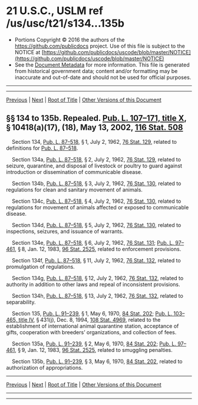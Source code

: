 ---
---

# 21 U.S.C., USLM ref /us/usc/t21/s134...135b

* Portions Copyright © 2016 the authors of the https://github.com/publicdocs project.
  Use of this file is subject to the NOTICE at [https://github.com/publicdocs/uscode/blob/master/NOTICE](https://github.com/publicdocs/uscode/blob/master/NOTICE)
* See the [Document Metadata](././../../../../..//README.md) for more information.
  This file is generated from historical government data; content and/or formatting may be inaccurate and out-of-date and should not be used for official purposes.

----------
----------

[Previous](./../../../../..//us/usc/t21/ch4/schIII/m__us_usc_t21_s133.md) | [Next](./../../../../..//us/usc/t21/ch4/schIII/m__us_usc_t21_s136.md) | [Root of Title](./../../../../../) | [Other Versions of this Document](https://publicdocs.github.io/go/links?ns=uslm&ref=%2Fus%2Fusc%2Ft21%2Fs134...135b)

## §§ 134 to 135b. Repealed. [Pub. L. 107–171, title X][/us/pl/107/171/tX], § 10418(a)(17), (18), May 13, 2002, [116 Stat. 508][/us/stat/116/508]

    Section 134, [Pub. L. 87–518][/us/pl/87/518], § 1, July 2, 1962, [76 Stat. 129][/us/stat/76/129], related to definitions for [Pub. L. 87–518][/us/pl/87/518].

    Section 134a, [Pub. L. 87–518][/us/pl/87/518], § 2, July 2, 1962, [76 Stat. 129][/us/stat/76/129], related to seizure, quarantine, and disposal of livestock or poultry to guard against introduction or dissemination of communicable disease.

    Section 134b, [Pub. L. 87–518][/us/pl/87/518], § 3, July 2, 1962, [76 Stat. 130][/us/stat/76/130], related to regulations for clean and sanitary movement of animals.

    Section 134c, [Pub. L. 87–518][/us/pl/87/518], § 4, July 2, 1962, [76 Stat. 130][/us/stat/76/130], related to regulations for movement of animals affected or exposed to communicable disease.

    Section 134d, [Pub. L. 87–518][/us/pl/87/518], § 5, July 2, 1962, [76 Stat. 130][/us/stat/76/130], related to inspections, seizures, and issuance of warrants.

    Section 134e, [Pub. L. 87–518][/us/pl/87/518], § 6, July 2, 1962, [76 Stat. 131][/us/stat/76/131]; [Pub. L. 97–461][/us/pl/97/461], § 8, Jan. 12, 1983, [96 Stat. 2525][/us/stat/96/2525], related to enforcement provisions.

    Section 134f, [Pub. L. 87–518][/us/pl/87/518], § 11, July 2, 1962, [76 Stat. 132][/us/stat/76/132], related to promulgation of regulations.

    Section 134g, [Pub. L. 87–518][/us/pl/87/518], § 12, July 2, 1962, [76 Stat. 132][/us/stat/76/132], related to authority in addition to other laws and repeal of inconsistent provisions.

    Section 134h, [Pub. L. 87–518][/us/pl/87/518], § 13, July 2, 1962, [76 Stat. 132][/us/stat/76/132], related to separability.

    Section 135, [Pub. L. 91–239][/us/pl/91/239], § 1, May 6, 1970, [84 Stat. 202][/us/stat/84/202]; [Pub. L. 103–465, title IV][/us/pl/103/465/tIV], § 431(j), Dec. 8, 1994, [108 Stat. 4969][/us/stat/108/4969], related to the establishment of international animal quarantine station, acceptance of gifts, cooperation with breeders’ organizations, and collection of fees.

    Section 135a, [Pub. L. 91–239][/us/pl/91/239], § 2, May 6, 1970, [84 Stat. 202][/us/stat/84/202]; [Pub. L. 97–461][/us/pl/97/461], § 9, Jan. 12, 1983, [96 Stat. 2525][/us/stat/96/2525], related to smuggling penalties.

    Section 135b, [Pub. L. 91–239][/us/pl/91/239], § 3, May 6, 1970, [84 Stat. 202][/us/stat/84/202], related to authorization of appropriations.

----------

[Previous](./../../../../..//us/usc/t21/ch4/schIII/m__us_usc_t21_s133.md) | [Next](./../../../../..//us/usc/t21/ch4/schIII/m__us_usc_t21_s136.md) | [Root of Title](./../../../../../) | [Other Versions of this Document](https://publicdocs.github.io/go/links?ns=uslm&ref=%2Fus%2Fusc%2Ft21%2Fs134...135b)

----------
----------

[/us/pl/107/171/tX]: https://publicdocs.github.io/go/links?ns=uslm&ref=%2Fus%2Fpl%2F107%2F171%2FtX
[/us/stat/116/508]: https://publicdocs.github.io/go/links?ns=uslm&ref=%2Fus%2Fstat%2F116%2F508
[/us/pl/87/518]: https://publicdocs.github.io/go/links?ns=uslm&ref=%2Fus%2Fpl%2F87%2F518
[/us/stat/76/129]: https://publicdocs.github.io/go/links?ns=uslm&ref=%2Fus%2Fstat%2F76%2F129
[/us/pl/87/518]: https://publicdocs.github.io/go/links?ns=uslm&ref=%2Fus%2Fpl%2F87%2F518
[/us/pl/87/518]: https://publicdocs.github.io/go/links?ns=uslm&ref=%2Fus%2Fpl%2F87%2F518
[/us/stat/76/129]: https://publicdocs.github.io/go/links?ns=uslm&ref=%2Fus%2Fstat%2F76%2F129
[/us/pl/87/518]: https://publicdocs.github.io/go/links?ns=uslm&ref=%2Fus%2Fpl%2F87%2F518
[/us/stat/76/130]: https://publicdocs.github.io/go/links?ns=uslm&ref=%2Fus%2Fstat%2F76%2F130
[/us/pl/87/518]: https://publicdocs.github.io/go/links?ns=uslm&ref=%2Fus%2Fpl%2F87%2F518
[/us/stat/76/130]: https://publicdocs.github.io/go/links?ns=uslm&ref=%2Fus%2Fstat%2F76%2F130
[/us/pl/87/518]: https://publicdocs.github.io/go/links?ns=uslm&ref=%2Fus%2Fpl%2F87%2F518
[/us/stat/76/130]: https://publicdocs.github.io/go/links?ns=uslm&ref=%2Fus%2Fstat%2F76%2F130
[/us/pl/87/518]: https://publicdocs.github.io/go/links?ns=uslm&ref=%2Fus%2Fpl%2F87%2F518
[/us/stat/76/131]: https://publicdocs.github.io/go/links?ns=uslm&ref=%2Fus%2Fstat%2F76%2F131
[/us/pl/97/461]: https://publicdocs.github.io/go/links?ns=uslm&ref=%2Fus%2Fpl%2F97%2F461
[/us/stat/96/2525]: https://publicdocs.github.io/go/links?ns=uslm&ref=%2Fus%2Fstat%2F96%2F2525
[/us/pl/87/518]: https://publicdocs.github.io/go/links?ns=uslm&ref=%2Fus%2Fpl%2F87%2F518
[/us/stat/76/132]: https://publicdocs.github.io/go/links?ns=uslm&ref=%2Fus%2Fstat%2F76%2F132
[/us/pl/87/518]: https://publicdocs.github.io/go/links?ns=uslm&ref=%2Fus%2Fpl%2F87%2F518
[/us/stat/76/132]: https://publicdocs.github.io/go/links?ns=uslm&ref=%2Fus%2Fstat%2F76%2F132
[/us/pl/87/518]: https://publicdocs.github.io/go/links?ns=uslm&ref=%2Fus%2Fpl%2F87%2F518
[/us/stat/76/132]: https://publicdocs.github.io/go/links?ns=uslm&ref=%2Fus%2Fstat%2F76%2F132
[/us/pl/91/239]: https://publicdocs.github.io/go/links?ns=uslm&ref=%2Fus%2Fpl%2F91%2F239
[/us/stat/84/202]: https://publicdocs.github.io/go/links?ns=uslm&ref=%2Fus%2Fstat%2F84%2F202
[/us/pl/103/465/tIV]: https://publicdocs.github.io/go/links?ns=uslm&ref=%2Fus%2Fpl%2F103%2F465%2FtIV
[/us/stat/108/4969]: https://publicdocs.github.io/go/links?ns=uslm&ref=%2Fus%2Fstat%2F108%2F4969
[/us/pl/91/239]: https://publicdocs.github.io/go/links?ns=uslm&ref=%2Fus%2Fpl%2F91%2F239
[/us/stat/84/202]: https://publicdocs.github.io/go/links?ns=uslm&ref=%2Fus%2Fstat%2F84%2F202
[/us/pl/97/461]: https://publicdocs.github.io/go/links?ns=uslm&ref=%2Fus%2Fpl%2F97%2F461
[/us/stat/96/2525]: https://publicdocs.github.io/go/links?ns=uslm&ref=%2Fus%2Fstat%2F96%2F2525
[/us/pl/91/239]: https://publicdocs.github.io/go/links?ns=uslm&ref=%2Fus%2Fpl%2F91%2F239
[/us/stat/84/202]: https://publicdocs.github.io/go/links?ns=uslm&ref=%2Fus%2Fstat%2F84%2F202


